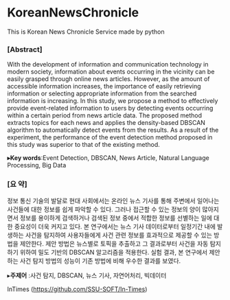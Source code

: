 # KoreanNewsChronicle
This is Korean News Chronicle Service made by python

### [Abstract]

With the development of information and communication technology in modern society, information about events occurring in the vicinity can be easily grasped through online news articles. However, as the amount of accessible information increases, the importance of easily retrieving information or selecting appropriate information from the searched information is increasing. In this study, we propose a method to effectively provide event-related information to users by detecting events occurring within a certain period from news article data. The proposed method extracts topics for each news and applies the density-based DBSCAN algorithm to automatically detect events from the results. As a result of the experiment, the performance of the event detection method proposed in this study was superior to that of the existing method.

**▸Key words**:Event Detection, DBSCAN, News Article, Natural Language Processing, Big Data

### [요 약]

정보 통신 기술의 발달로 현대 사회에서는 온라인 뉴스 기사를 통해 주변에서 일어나는 사건들에 대한 정보를 쉽게 파악할 수 있다. 그러나 접근할 수 있는 정보의 양이 많아지면서 정보를 용이하게 검색하거나 검색된 정보 중에서 적합한 정보를 선별하는 일에 대한 중요성이 더욱 커지고 있다. 본 연구에서는 뉴스 기사 데이터로부터 일정기간 내에 발생하는 사건을 탐지하여 사용자들에게 사건 관련 정보를 효과적으로 제공할 수 있는 방법을 제안한다. 제안 방법은 뉴스별로 토픽을 추출하고 그 결과로부터 사건을 자동 탐지하기 위하여 밀도 기반의 DBSCAN 알고리즘을 적용한다. 실험 결과, 본 연구에서 제안하는 사건 탐지 방법의 성능이 기존 방법에 비해 우수한 결과를 보였다.

▸**주제어** :사건 탐지, DBSCAN, 뉴스 기사, 자연어처리, 빅데이터

InTimes (https://github.com/SSU-SOFT/In-Times)
